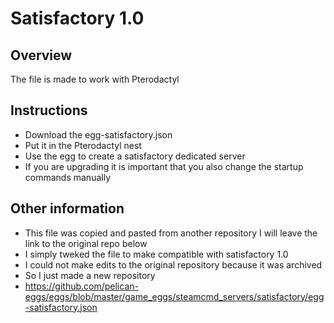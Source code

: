 # Satisfactory 1.0

## Overview
The file is made to work with Pterodactyl

## Instructions
- Download the egg-satisfactory.json
- Put it in the Pterodactyl nest
- Use the egg to create a satisfactory dedicated server
- If you are upgrading it is important that you also change the startup commands manually

## Other information
- This file was copied and pasted from another repository I will leave the link to the original repo below
- I simply tweked the file to make compatible with satisfactory 1.0
- I could not make edits to the original repository because it was archived
- So I just made a new repository
- https://github.com/pelican-eggs/eggs/blob/master/game_eggs/steamcmd_servers/satisfactory/egg-satisfactory.json
